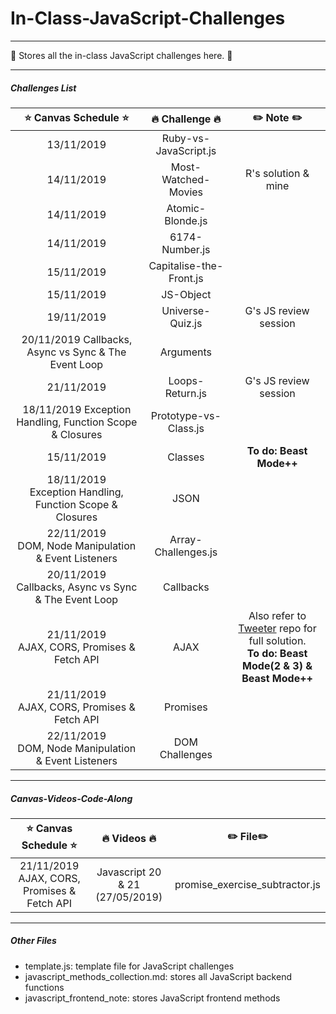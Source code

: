# In-Class-JavaScript-Challenges

---
:whale: Stores all the in-class JavaScript challenges here. :whale: 

---
##### Challenges List

|:star: Canvas Schedule :star:|     :fire: Challenge :fire:     |   :pencil2: Note :pencil2:       | 
|:----------------------------:|:-------------------------------:|:-------------------------------:|
|13/11/2019            |       Ruby-vs-JavaScript.js     |                                         |
|14/11/2019            |       Most-Watched-Movies       |        R's solution & mine              |
|14/11/2019            |       Atomic-Blonde.js          |                                         |
|14/11/2019            |       6174-Number.js            |                                         |
|15/11/2019            |       Capitalise-the-Front.js   |                                         |
|15/11/2019            |       JS-Object                 |                                         |
|19/11/2019            |       Universe-Quiz.js          |        G's JS review session            |
|20/11/2019 Callbacks, Async vs Sync & The Event Loop|Arguments|                                   |
|21/11/2019            |       Loops-Return.js           |        G's JS review session            |
|18/11/2019 Exception Handling, Function Scope & Closures| Prototype-vs-Class.js|                  |
|15/11/2019            |       Classes                   |        __To do: Beast Mode++__          |
|18/11/2019</br>Exception Handling, Function Scope & Closures|       JSON   |                          |
|22/11/2019</br>DOM, Node Manipulation & Event Listeners|Array-Challenges.js|                          |
|20/11/2019</br>Callbacks, Async vs Sync & The Event Loop|Callbacks|                                   |
|21/11/2019</br>AJAX, CORS, Promises & Fetch API|AJAX        | Also refer to [Tweeter](https://github.com/EllieChen-Git/Tweeter) repo for full solution.</br>__To do: Beast Mode(2 & 3) & Beast Mode++__   |         
|21/11/2019</br>AJAX, CORS, Promises & Fetch API|Promises    |                                         |    
|22/11/2019</br>DOM, Node Manipulation & Event Listeners|DOM Challenges|                               |                               
---
##### Canvas-Videos-Code-Along

|    :star: Canvas Schedule :star:     |       :fire: Videos :fire:      |   :pencil2: File:pencil2:      | 
|:------------------------------------:|:-------------------------------:|:------------------------------:|
| 21/11/2019 AJAX, CORS, Promises & Fetch API| Javascript 20 & 21 (27/05/2019) | promise_exercise_subtractor.js |


---
##### Other Files

- template.js: template file for JavaScript challenges
- javascript_methods_collection.md: stores all JavaScript backend functions
- javascript_frontend_note: stores JavaScript frontend methods
